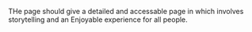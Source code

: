 THe page should give a detailed and accessable page in which involves storytelling and an Enjoyable experience for all people.

